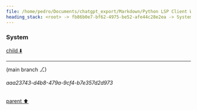 ```yaml
---
file: /home/pedro/Documents/chatgpt_export/Markdown/Python LSP Client Writing.md
heading_stack: <root> -> fb86b0e7-bf62-4975-be52-afe44c28e2ea -> System -> 93a72920-b6b0-4849-ae9f-6a6bac06bf87 -> System
---
```

### System

[child ⬇️](#aaa23743-d4b8-479a-9cf4-b7e357d2d973)

---

(main branch ⎇)
###### aaa23743-d4b8-479a-9cf4-b7e357d2d973
[parent ⬆️](#93a72920-b6b0-4849-ae9f-6a6bac06bf87)
